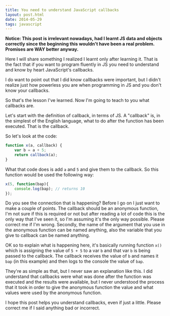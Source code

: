 ```yaml
---
title: You need to understand JavaScript callbacks
layout: post.html
date: 2014-05-29
tags: javascript
---
```


**Notice: This post is irrelevant nowadays, had I learnt JS data and objects
correctly since the beginning this wouldn't have been a real problem.  Promises
are WAY better anyway.**

Here I will share something I realized I learnt only after learning it.  That is
the fact that if you want to program fluently in JS you need to understand and
know by heart JavaScript's callbacks.

I do want to point out that I did know callbacks were important, but I didn't
realize just how powerless you are when programming in JS and you don't know
your callbacks.

So that's the lesson I've learned.  Now I'm going to teach to you what callbacks
are.

Let's start with the definition of callback, in terms of JS. A "callback" is, in
the simplest of the English language, what to do after the function has been
executed. That is the callback.

So let's look at the code:

``` javascript
function x(a, callback) {
	var b = a + 5;
	return callback(a);
}
```

What that code does is add `a` and `5` and give them to the callback.  So this
function would be used the following way:

``` javascript
x(5, function(bap){
	console.log(bap); // returns 10
});
```

Do you see the connection that is happening?  Before I go on I just want to make
a couple of points.  The callback should be an anonymous function, I'm not sure
if this is required or not but after reading a lot of code this is the only way
that I've seen it, so I'm assuming it's the only way possible.  Please correct
me if I'm wrong.  Secondly, the name of the argument that you use in the
anonymous function can be named anything, also the variable that you give to
callback can be named anything.

OK so to explain what is happening here, it's basically running function `x()`
which is assigning the value of `5 + 5` to a var `b` and that var `b` is being
passed to the callback.  The callback receives the value of `b` and names it
`bap` (in this example) and then logs to the console the value of `bap`.

They're as simple as that, but I never saw an explanation like this.  I did
understand that callbacks were what was done after the function was executed and
the results were available, but I never understood the process that it took in
order to give the anonymous function the value and what values were used by the
anonymous function.

I hope this post helps you understand callbacks, even if just a little.  Please
correct me if I said anything bad or incorrect.
